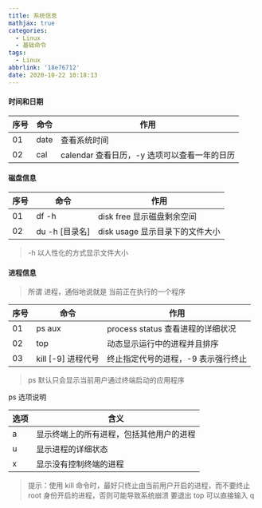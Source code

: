 ```yaml
---
title: 系统信息
mathjax: true
categories:
  - Linux
  - 基础命令
tags:
  - Linux
abbrlink: '18e76712'
date: 2020-10-22 10:18:13
---
```


#### 时间和日期

| 序号 | 命令 | 作用 |
| --- | --- | --- |
| 01 | date | 查看系统时间 |
| 02 | cal | calendar 查看日历，-y 选项可以查看一年的日历 |

#### 磁盘信息

| 序号 | 命令 | 作用 |
| --- | --- | --- |
| 01 | df -h | disk free 显示磁盘剩余空间 |
| 02 | du -h [目录名] | disk usage 显示目录下的文件大小 |

> -h 以人性化的方式显示文件大小

#### 进程信息

> 所谓 进程，通俗地说就是 当前正在执行的一个程序

| 序号 | 命令 | 作用 |
| --- | --- | --- |
| 01 | ps aux | process status 查看进程的详细状况 |
| 02 | top | 动态显示运行中的进程并且排序 |
| 03 | kill [-9] 进程代号 |终止指定代号的进程，-9 表示强行终止 |

> ps 默认只会显示当前用户通过终端启动的应用程序

ps 选项说明

| 选项 | 含义 |
| --- | --- |
| a | 显示终端上的所有进程，包括其他用户的进程 |
| u | 显示进程的详细状态 |
| x | 显示没有控制终端的进程 |

> 提示：使用 kill 命令时，最好只终止由当前用户开启的进程，而不要终止 root 身份开启的进程，否则可能导致系统崩溃
  要退出 top 可以直接输入 q

